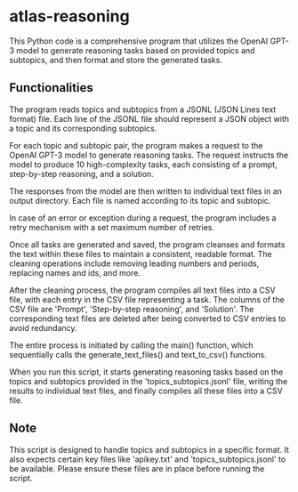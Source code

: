 # atlas-reasoning

This Python code is a comprehensive program that utilizes the OpenAI GPT-3 model to generate reasoning tasks based on provided topics and subtopics, and then format and store the generated tasks.

## Functionalities

The program reads topics and subtopics from a JSONL (JSON Lines text format) file. Each line of the JSONL file should represent a JSON object with a topic and its corresponding subtopics.

For each topic and subtopic pair, the program makes a request to the OpenAI GPT-3 model to generate reasoning tasks. The request instructs the model to produce 10 high-complexity tasks, each consisting of a prompt, step-by-step reasoning, and a solution.

The responses from the model are then written to individual text files in an output directory. Each file is named according to its topic and subtopic.

In case of an error or exception during a request, the program includes a retry mechanism with a set maximum number of retries.

Once all tasks are generated and saved, the program cleanses and formats the text within these files to maintain a consistent, readable format. The cleaning operations include removing leading numbers and periods, replacing names and ids, and more.

After the cleaning process, the program compiles all text files into a CSV file, with each entry in the CSV file representing a task. The columns of the CSV file are 'Prompt', 'Step-by-step reasoning', and 'Solution'. The corresponding text files are deleted after being converted to CSV entries to avoid redundancy.

The entire process is initiated by calling the main() function, which sequentially calls the generate_text_files() and text_to_csv() functions.

When you run this script, it starts generating reasoning tasks based on the topics and subtopics provided in the 'topics_subtopics.jsonl' file, writing the results to individual text files, and finally compiles all these files into a CSV file.

## Note

This script is designed to handle topics and subtopics in a specific format. It also expects certain key files like 'apikey.txt' and 'topics_subtopics.jsonl' to be available. Please ensure these files are in place before running the script.
